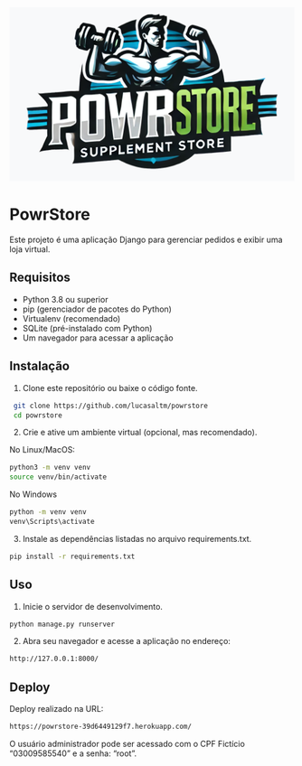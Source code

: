 ![PowrStore](static/imagens/powerstore.png)

# PowrStore
Este projeto é uma aplicação Django para gerenciar pedidos e exibir uma loja virtual.

## Requisitos
- Python 3.8 ou superior
- pip (gerenciador de pacotes do Python)
- Virtualenv (recomendado)
- SQLite (pré-instalado com Python)
- Um navegador para acessar a aplicação

## Instalação
1. Clone este repositório ou baixe o código fonte.
  ```bash
   git clone https://github.com/lucasaltm/powrstore
   cd powrstore
 ```

2. Crie e ative um ambiente virtual (opcional, mas recomendado).

No Linux/MacOS:
```bash
python3 -m venv venv
source venv/bin/activate
 ```

No Windows
```bash
python -m venv venv
venv\Scripts\activate
 ```

3. Instale as dependências listadas no arquivo requirements.txt.

```bash
pip install -r requirements.txt
 ```

## Uso
1. Inicie o servidor de desenvolvimento.
```bash
python manage.py runserver
 ```


2. Abra seu navegador e acesse a aplicação no endereço:
```bash
http://127.0.0.1:8000/
 ```

## Deploy

Deploy realizado na URL:
```bash
https://powrstore-39d6449129f7.herokuapp.com/
 ```

O usuário administrador pode ser acessado com o CPF Fictício “03009585540” e a senha: “root”.
